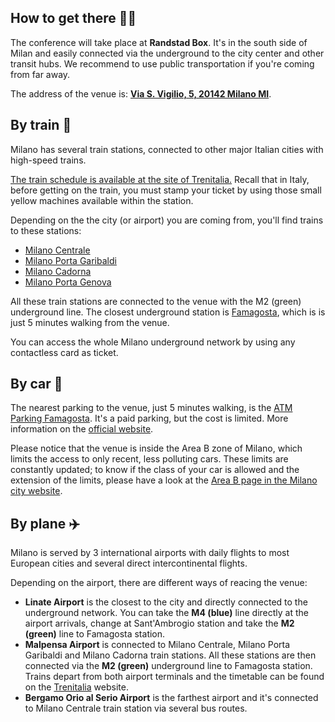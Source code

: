 ## How to get there 🚶‍♂️

The conference will take place at **Randstad Box**. It's in the south side of Milan and easily connected via the underground to the city center and other transit hubs. We recommend to use public transportation if you're coming from far away.

The address of the venue is: [**Via S. Vigilio, 5, 20142 Milano MI**](https://maps.app.goo.gl/thLMmmMQWtJ1xTiaA).

## By train 🚄

Milano has several train stations, connected to other major Italian cities with high-speed trains.

[The train schedule is available at the site of Trenitalia.](http://www.trenitalia.com)
Recall that in Italy, before getting on the train, you must stamp your ticket by using those small yellow machines available within the station.

Depending on the the city (or airport) you are coming from, you'll find trains to these stations:

* [Milano Centrale](https://maps.app.goo.gl/zEXjj4quqLA3R1at7)
* [Milano Porta Garibaldi](https://maps.app.goo.gl/SEkJh4dXGjL6DH6JA)
* [Milano Cadorna](https://maps.app.goo.gl/HXwhsJhNFX7FUJdf7)
* [Milano Porta Genova](https://maps.app.goo.gl/5pyvsHFhDoqKempN7)

All these train stations are connected to the venue with the M2 (green) underground line.
The closest underground station is [Famagosta](https://maps.app.goo.gl/AxEyLJFWUWaxwAP28), which is is just 5 minutes walking from the venue.

You can access the whole Milano underground network by using any contactless card as ticket.

## By car 🚗

The nearest parking to the venue, just 5 minutes walking, is the [ATM Parking Famagosta](https://maps.app.goo.gl/EQ9XScsjRkgtixVK7). It's a paid parking, but the cost is limited. More information on the [official website](https://www.atm.it/it/AltriServizi/Auto/Pagine/Famagosta.aspx). 

Please notice that the venue is inside the Area B zone of Milano, which limits the access to only recent, less polluting cars. These limits are constantly updated; to know if the class of your car is allowed and the extension of the limits, please have a look at the [Area B page in the Milano city website](https://www.comune.milano.it/en/aree-tematiche/mobilita/area-b).

## By plane ✈️

Milano is served by 3 international airports with daily flights to most European cities and several direct intercontinental flights.

Depending on the airport, there are different ways of reacing the venue:

* **Linate Airport** is the closest to the city and directly connected to the underground network. You can take the **M4 (blue)** line directly at the airport arrivals, change at Sant'Ambrogio station and take the **M2 (green)** line to Famagosta station.
* **Malpensa Airport** is connected to Milano Centrale, Milano Porta Garibaldi and Milano Cadorna train stations. All these stations are then connected via the **M2 (green)** underground line to Famagosta station. Trains depart from both airport terminals and the timetable can be found on the [Trenitalia](http://www.trenitalia.com) website. 
* **Bergamo Orio al Serio Airport** is the farthest airport and it's connected to Milano Centrale train station via several bus routes. 
